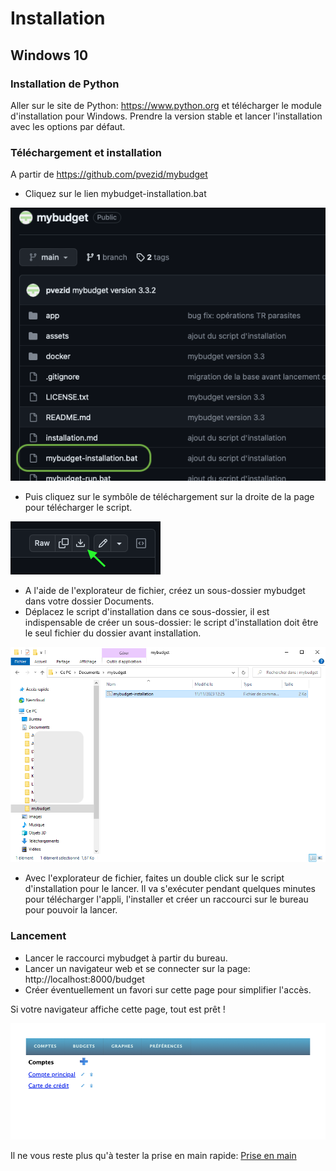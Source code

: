 # Installation

## Windows 10

### Installation de Python

Aller sur le site de Python: https://www.python.org et télécharger le module d'installation pour Windows. Prendre la version stable et lancer l'installation avec les options par défaut.

### Téléchargement et installation

A partir de https://github.com/pvezid/mybudget

* Cliquez sur le lien mybudget-installation.bat

![Capture d'écran du lien vers mybudget-installation.bat](assets/fichier-install.png)

* Puis cliquez sur le symbôle de téléchargement sur la droite de la page pour télécharger le script.

![Capture d'écran du symbôle de téléchargement](assets/bouton-telech.png)

* A l'aide de l'explorateur de fichier, créez un sous-dossier mybudget dans votre dossier Documents.
* Déplacez le script d'installation dans ce sous-dossier, il est indispensable de créer un sous-dossier: le script d'installation doit être le seul fichier du dossier avant installation.

![Capture d'écran de la préparation pour installer l'appli](assets/install.png)

* Avec l'explorateur de fichier, faites un double click sur le script d'installation pour le lancer. Il va s'exécuter pendant quelques minutes pour télécharger l'appli, l'installer et créer un raccourci sur le bureau pour pouvoir la lancer.

### Lancement

* Lancer le raccourci mybudget à partir du bureau.
* Lancer un navigateur web et se connecter sur la page: http://localhost:8000/budget
* Créer éventuellement un favori sur cette page pour simplifier l'accès.

Si votre navigateur affiche cette page, tout est prêt !

![Capture d'écran de la page d'entrée de l'appli](assets/mybudget.png)

Il ne vous reste plus qu'à tester la prise en main rapide: [Prise en main](assets/mybudget-Prise-en-main.pdf)
